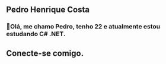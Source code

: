 ## Pedro Henrique Costa

### 🤙Olá, me chamo Pedro, tenho 22 e atualmente estou estudando C# .NET.


## Conecte-se comigo.
